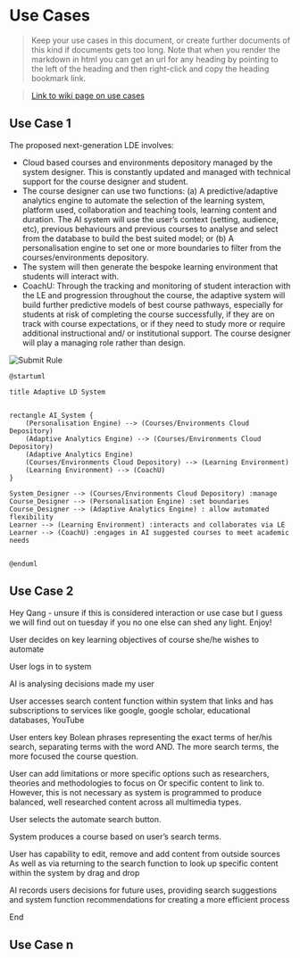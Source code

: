 # Use Cases

> Keep your use cases in this document, or create further documents of this kind if documents gets too long. Note that when you render the markdown in html you can get an url for any heading by pointing to the left of the heading and then right-click and copy the heading bookmark link. 

> [Link to wiki page on use cases](https://github.sydney.edu.au/crli/EDPC5022-2019/wiki/Use-case-Diagrams) 


## Use Case 1

The proposed next-generation LDE involves:
- Cloud based courses and environments depository managed by the system designer. This is constantly updated and managed with technical support for the course designer and student.
- The course designer can use two functions: 
(a) A predictive/adaptive analytics engine to automate the selection of the learning system, platform used, collaboration and teaching tools, learning content and duration. The AI system will use the user’s context (setting, audience, etc), previous behaviours and previous courses to analyse and select from the database to build the best suited model; or 
(b) A personalisation engine to set one or more boundaries to filter from the courses/environments depository.
- The system will then generate the bespoke learning environment that students will interact with.
- CoachU: Through the tracking and monitoring of student interaction with the LE and progression throughout the course, the adaptive system will build further predictive models of best course pathways, especially for students at risk of completing the course successfully, if they are on track with course expectations, or if they need to study more or require additional instructional and/ or institutional support. The course designer will play a managing role rather than design.


![Submit Rule](https://www.plantuml.com/plantuml/img/jP8nJmCn38Nt_0gFxL2ntu1QjHsGEY0XvifDJB2KE5NiAvmG_vsKemXGGJ2GBR7pFRydpzMmMf-JSyQM21O1zyO7WiqARWOroiwvIjvGuh5yjHrVuSb1EvDhgbe44oiQ5u6rH1QQmcns2PDbwQkINgpbmBL89Z65PIfzW1NjYxALEan7qBlmej46Ow__mHhhlsEDkXl2AYmHFZI_OSwMJjEYlx-T7jlSitDZPjiLAKUX-XT7q6KKZEJ6zY-Cx-Blb0nsfPU0bKdFV_uXyWumfV80s5l9Q1JWBj4ZxpYn3UxL-8boFeMEnQYYRvPG0lYI4kvARIY50oDirfyffy0wajZSAh2qPGFjOxiSzVsO5bY1JCqSUWoKsOCG1MrBEYS9RP5V0000)


```
@startuml

title Adaptive LD System


rectangle AI_System {
    (Personalisation Engine) --> (Courses/Environments Cloud Depository)
    (Adaptive Analytics Engine) --> (Courses/Environments Cloud Depository)
    (Adaptive Analytics Engine)
    (Courses/Environments Cloud Depository) --> (Learning Environment)
    (Learning Environment) --> (CoachU)    
}

System_Designer --> (Courses/Environments Cloud Depository) :manage
Course_Designer --> (Personalisation Engine) :set boundaries
Course_Designer --> (Adaptive Analytics Engine) : allow automated flexibility
Learner --> (Learning Environment) :interacts and collaborates via LE
Learner --> (CoachU) :engages in AI suggested courses to meet academic needs


@enduml
```

## Use Case 2

Hey Qang - unsure if this is considered interaction or use case but I guess we will find out on tuesday if you no one else can shed any light. Enjoy!


User decides on key learning objectives of course she/he wishes to automate 



User logs in to system 



AI is analysing decisions made my user 





User accesses search content function within system that links and has subscriptions to services like google, google scholar, educational databases, YouTube



User enters key Bolean phrases representing the exact terms of her/his search, separating terms with the word AND. The more search terms, the more focused the course question.



User can add limitations or more specific options such as researchers, theories and methodologies to focus on Or specific content to link to. However, this is not necessary as system is programmed to produce balanced, well researched content across all multimedia types.



User selects the automate search button. 



System produces a course based on user’s search terms.



User has capability to edit, remove and add content from outside sources As well as via returning to the search function to look up specific content within the system by drag and drop 



AI records users decisions for future uses, providing search suggestions and system function recommendations for creating a more efficient process 





End 

## Use Case n
